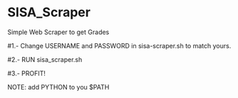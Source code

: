 # SISA_Scraper
Simple Web Scraper to get Grades

#1.- Change USERNAME and PASSWORD in sisa-scraper.sh to match yours.

#2.- RUN sisa_scraper.sh

#3.- PROFIT!



NOTE: add PYTHON to you $PATH

